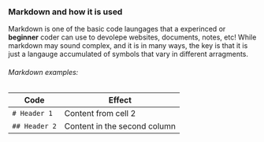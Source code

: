 ### Markdown and how it is used

Markdown is one of the basic code laungages that a experinced or **beginner** coder can use to devolepe websites, documents, notes, etc! While markdown may sound complex, and it is in many ways, the key is that it is just a langauge accumulated of symbols that vary in different arragments. 

###### Markdown examples:

Code | Effect
------------ | -------------
`# Header 1`| Content from cell 2
`## Header 2`| Content in the second column